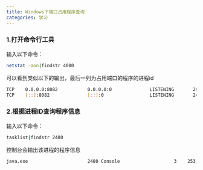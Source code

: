 ```yaml
---
title: Windows下端口占用程序查询
categories: 学习
---
```


### 1.打开命令行工具
输入以下命令：

```bash
netstat -aon|findstr 4000
```

可以看到类似以下的输出，最后一列为占用端口的程序的进程id

```bash
TCP    0.0.0.0:8082           0.0.0.0:0              LISTENING       2480
TCP    [::]:8082              [::]:0                 LISTENING       2480
```

### 2.根据进程ID查询程序信息
输入以下命令：

```bash
tasklist|findstr 2480
```

控制台会输出该进程的程序信息

```bash
java.exe                      2480 Console                    3    253,168 K
```